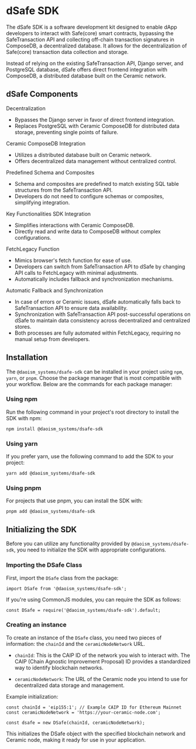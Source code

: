 # dSafe SDK

The dSafe SDK is a software development kit designed to enable dApp developers to interact with Safe(core) smart contracts, bypassing the SafeTransaction API and collecting off-chain transaction signatures in ComposeDB, a decentralized database. It allows for the decentralization of Safe(core) transaction data collection and storage.

Instead of relying on the existing SafeTransaction API, Django server, and PostgreSQL database, dSafe offers direct frontend integration with ComposeDB, a distributed database built on the Ceramic network.

## dSafe Components

Decentralization
- Bypasses the Django server in favor of direct frontend integration.
- Replaces PostgreSQL with Ceramic ComposeDB for distributed data storage, preventing single points of failure.

Ceramic ComposeDB Integration
- Utilizes a distributed database built on Ceramic network.
- Offers decentralized data management without centralized control.

Predefined Schema and Composites
- Schema and composites are predefined to match existing SQL table structures from the SafeTransaction API.
- Developers do not need to configure schemas or composites, simplifying integration.

Key Functionalities
SDK Integration
- Simplifies interactions with Ceramic ComposeDB.
- Directly read and write data to ComposeDB without complex configurations.

FetchLegacy Function
- Mimics browser's fetch function for ease of use.
- Developers can switch from SafeTransaction API to dSafe by changing API calls to FetchLegacy with minimal adjustments.
- Automatically includes fallback and synchronization mechanisms.

Automatic Fallback and Synchronization
- In case of errors or Ceramic issues, dSafe automatically falls back to SafeTransaction API to ensure data availability.
- Synchronization with SafeTransaction API post-successful operations on dSafe to maintain data consistency across decentralized and centralized stores.
- Both processes are fully automated within FetchLegacy, requiring no manual setup from developers.


## Installation

The `@daoism_systems/dsafe-sdk` can be installed in your project using `npm`, `yarn`, or `pnpm`. Choose the package manager that is most compatible with your workflow. Below are the commands for each package manager:

### Using npm

Run the following command in your project's root directory to install the SDK with npm:

```
npm install @daoism_systems/dsafe-sdk

```

### Using yarn

If you prefer yarn, use the following command to add the SDK to your project:

```
yarn add @daoism_systems/dsafe-sdk

```

### Using pnpm

For projects that use pnpm, you can install the SDK with:

```
pnpm add @daoism_systems/dsafe-sdk
```


## Initializing the SDK

Before you can utilize any functionality provided by `@daoism_systems/dsafe-sdk`, you need to initialize the SDK with appropriate configurations.

### Importing the DSafe Class

First, import the `DSafe` class from the package:

```
import DSafe from '@daoism_systems/dsafe-sdk';
```

If you're using CommonJS modules, you can require the SDK as follows:
```
const DSafe = require('@daoism_systems/dsafe-sdk').default;
```

### Creating an instance

To create an instance of the `DSafe` class, you need two pieces of information: the `chainId` and the `ceramicNodeNetwork` URL.

- `chainId`: This is the CAIP ID of the network you wish to interact with. The CAIP (Chain Agnostic Improvement Proposal) ID provides a standardized way to identify blockchain networks.

- `ceramicNodeNetwork`: The URL of the Ceramic node you intend to use for decentralized data storage and management.


Example initialization:

```
const chainId = 'eip155:1'; // Example CAIP ID for Ethereum Mainnet
const ceramicNodeNetwork = 'https://your-ceramic-node.com';

const dsafe = new DSafe(chainId, ceramicNodeNetwork);

```

This initializes the DSafe object with the specified blockchain network and Ceramic node, making it ready for use in your application.

